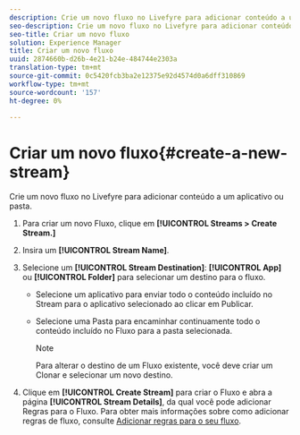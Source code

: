 ```yaml
---
description: Crie um novo fluxo no Livefyre para adicionar conteúdo a um aplicativo ou pasta.
seo-description: Crie um novo fluxo no Livefyre para adicionar conteúdo a um aplicativo ou pasta.
seo-title: Criar um novo fluxo
solution: Experience Manager
title: Criar um novo fluxo
uuid: 2874660b-d26b-4e21-b24e-484744e2303a
translation-type: tm+mt
source-git-commit: 0c5420fcb3ba2e12375e92d4574d0a6dff310869
workflow-type: tm+mt
source-wordcount: '157'
ht-degree: 0%

---
```



# Criar um novo fluxo{#create-a-new-stream}

Crie um novo fluxo no Livefyre para adicionar conteúdo a um aplicativo ou pasta.

1. Para criar um novo Fluxo, clique em **[!UICONTROL Streams > Create Stream.]**
1. Insira um **[!UICONTROL Stream Name]**.
1. Selecione um **[!UICONTROL Stream Destination]**: **[!UICONTROL App]** ou **[!UICONTROL Folder]** para selecionar um destino para o fluxo.

   * Selecione um aplicativo para enviar todo o conteúdo incluído no Stream para o aplicativo selecionado ao clicar em Publicar.
   * Selecione uma Pasta para encaminhar continuamente todo o conteúdo incluído no Fluxo para a pasta selecionada.

      >[!NOTE]
      >
      >Para alterar o destino de um Fluxo existente, você deve criar um Clonar e selecionar um novo destino.

1. Clique em **[!UICONTROL Create Stream]** para criar o Fluxo e abra a página **[!UICONTROL Stream Details]**, da qual você pode adicionar Regras para o Fluxo. Para obter mais informações sobre como adicionar regras de fluxo, consulte [Adicionar regras para o seu fluxo](../c-streams/t-add-rules-for-your-stream.md#t_add_rules_for_your_stream).

